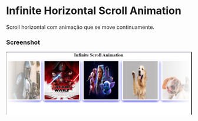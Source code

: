 # Infinite Horizontal Scroll Animation 

Scroll horizontal com animação que se move continuamente. 

### Screenshot

![PC](screenshot.PNG)

